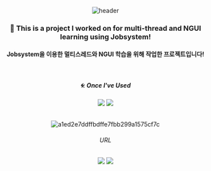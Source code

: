 <div align="center"> 

![header](https://capsule-render.vercel.app/api?type=Slice&text=)

### 🍏 This is a project I worked on for multi-thread and NGUI learning using Jobsystem!
#### Jobsystem을 이용한 멀티스레드와 NGUI 학습을 위해 작업한 프로젝트입니다!

<br/>

##### 🌀: Once I've Used 
<img src="https://img.shields.io/badge/C%23-4479A1?style=for-the-badge&logo=csharp&logoColor=white">
<img src="https://img.shields.io/badge/Unity-007396?style=for-the-badge&logo=Unity&logoColor=white">

<br/>
<br/>

![a1ed2e7ddffbdffe7fbb299a1575cf7c](https://github.com/pima86/TurnBase_TCG/assets/71416955/1f749664-8098-48e3-9b8b-fdaea533d44a)

###### URL
[<img src="https://img.shields.io/badge/Script-03C75A?style=flat-square&logo=csharp&logoColor=white"/>](https://github.com/pima86/Farm/tree/main/Assets/Main/001%20Script)
[<img src="https://img.shields.io/badge/NGUI-03C75A?style=flat-square&logo=uikit&logoColor=white"/>](https://github.com/pima86/Farm/tree/main/Assets/NGUI)
</div>
